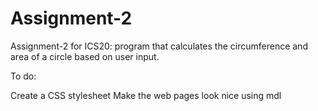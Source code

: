 # Assignment-2
Assignment-2 for ICS20: program that calculates the circumference and area of a circle based on user input.

To do:

Create a CSS stylesheet 
Make the web pages look nice using mdl
